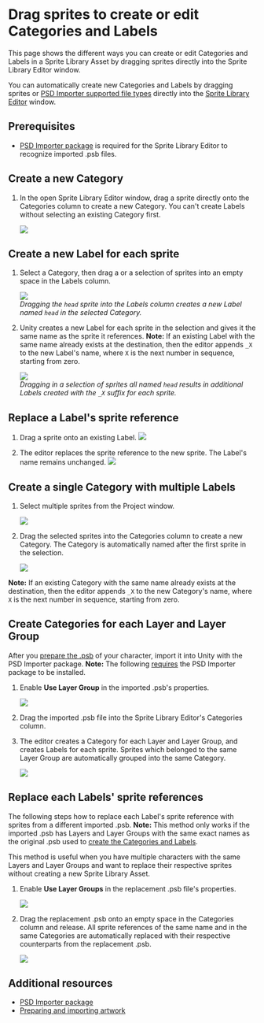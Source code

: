 # Drag sprites to create or edit Categories and Labels

This page shows the different ways you can create or edit Categories and Labels in a Sprite Library Asset by dragging sprites directly into the Sprite Library Editor window.

You can automatically create new Categories and Labels by dragging sprites or [PSD Importer supported file types](https://docs.unity3d.com/Packages/com.unity.2d.psdimporter@latest) directly into the [Sprite Library Editor](SL-Editor.md) window.

## Prerequisites

- [PSD Importer package](https://docs.unity3d.com/Packages/com.unity.2d.psdimporter@latest) is required for the Sprite Library Editor to recognize imported .psb files.

## Create a new Category

1. In the open Sprite Library Editor window, drag a sprite directly onto the Categories column to create a new Category. You can't create Labels without selecting an existing Category first.

    ![](images/sl-editor-drag-sprite-category.png)

## Create a new Label for each sprite

1. Select a Category, then drag a or a selection of sprites into an empty space in the Labels column.

    ![](images/2D-animation-SLAsset-drag-n-drop-04.png)<br/>_Dragging the `head` sprite into the Labels column creates a new Label named `head` in the selected Category._

2. Unity creates a new Label for each sprite in the selection and gives it the same name as the sprite it references. **Note:**  If an existing Label with the same name already exists at the destination, then the editor appends `_X` to the new Label's name, where `X` is the next number in sequence, starting from zero.

    ![](images/2D-animation-SLAsset-drag-n-drop-04-finished.png)<br/>_Dragging in a selection of sprites all named `head` results in additional Labels created with the `_X` suffix for each sprite._

## Replace a Label's sprite reference

1. Drag a sprite onto an existing Label.
    ![](images/2D-animation-SLAsset-drag-n-drop-05.png)
    
2. The editor replaces the sprite reference to the new sprite. The Label's name remains unchanged.
    ![](images/2D-animation-SLAsset-drag-n-drop-05-finished.png)

## Create a single Category with multiple Labels

1. Select multiple sprites from the Project window.

    ![](images/sl-editor-drag-select-sprites.png)
2. Drag the selected sprites into the Categories column to create a new Category. The Category is automatically named after the first sprite in the selection.

    ![](images/sl-editor-drag-select-sprites-drop.png)

**Note:**  If an existing Category with the same name already exists at the destination, then the editor appends `_X` to the new Category's name, where `X` is the next number in sequence, starting from zero.

## Create Categories for each Layer and Layer Group

After you [prepare the .psb](PreparingArtwork.md) of your character, import it into Unity with the PSD Importer package. **Note:** The following [requires](#prerequisites) the PSD Importer package to be installed.

1. Enable **Use Layer Group** in the imported .psb's properties.

    ![](images/sl-editor-drag-wolf-layer-groups.png)

2. Drag the imported .psb file into the Sprite Library Editor's Categories column.

3. The editor creates a Category for each Layer and Layer Group, and creates Labels for each sprite. Sprites which belonged to the same Layer Group are automatically grouped into the same Category. 

    ![](images/sl-editor-drag-wolf-labels.png)


## Replace each Labels' sprite references

The following steps how to replace each Label's sprite reference with sprites from a different imported .psb. **Note:** This method only works if the imported .psb has Layers and Layer Groups with the same exact names as the original .psb used to [create the Categories and Labels](#create-categories-for-each-layer-and-layer-group). 

This method is useful when you have multiple characters with the same Layers and Layer Groups and want to replace their respective sprites without creating a new Sprite Library Asset. 

1. Enable **Use Layer Groups** in the replacement .psb file's properties.

    ![](images/sl-editor-drag-knight-drag.png)

2. Drag the replacement .psb onto an empty space in the Categories column and release. All sprite references of the same name and in the same Categories are automatically replaced with their respective counterparts from the replacement .psb.

    ![](images/sl-editor-drag-knight-drop.png)

## Additional resources
- [PSD Importer package](https://docs.unity3d.com/Packages/com.unity.2d.psdimporter@latest)
- [Preparing and importing artwork](PreparingArtwork.md)